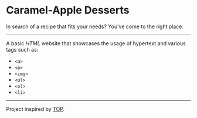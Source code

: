 # Caramel-Apple Desserts

In search of a recipe that fits your needs? You've come to the right place.

---
A basic *HTML* website that showcases the usage of hypertext and various tags such as:
- `<a>`
- `<p>`
- `<img>`
- `<ul>`
- `<ol>`
- `<li>`
---
Project inspired by [TOP](https://www.theodinproject.com/lessons/foundations-recipes).